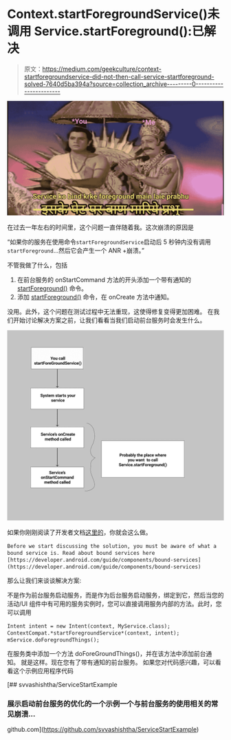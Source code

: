 # Context.startForegroundService()未调用 Service.startForeground():已解决

> 原文：<https://medium.com/geekculture/context-startforegroundservice-did-not-then-call-service-startforeground-solved-7640d5ba394a?source=collection_archive---------0----------------------->

![](img/cc49e653acc544bc8d81d7572ef51126.png)

在过去一年左右的时间里，这个问题一直伴随着我。这次崩溃的原因是

“如果你的服务在使用命令`startForegroundService`启动后 5 秒钟内没有调用`startForeground`...然后它会产生一个 ANR +崩溃。”

不管我做了什么，包括

1.  在前台服务的 onStartCommand 方法的开头添加一个带有通知的 [startForeground()](https://developer.android.com/reference/android/app/Service.html#startForeground(int,%20android.app.Notification)) 命令。
2.  添加 [startForeground()](https://developer.android.com/reference/android/app/Service.html#startForeground(int,%20android.app.Notification)) 命令，在 onCreate 方法中通知。

没用。此外，这个问题在测试过程中无法重现，这使得修复变得更加困难。
在我们开始讨论解决方案之前，让我们看看当我们启动前台服务时会发生什么。

![](img/00bce8d03eb800a39fe0a2f2284d9567.png)

如果你刚刚阅读了开发者文档[这里的](https://developer.android.com/guide/components/foreground-services)，你就会这么做。

```
Before we start discussing the solution, you must be aware of what a bound service is. Read about bound services here
[https://developer.android.com/guide/components/bound-services](https://developer.android.com/guide/components/bound-services)
```

那么让我们来谈谈解决方案:

不是作为前台服务启动服务，而是作为后台服务启动服务，绑定到它，然后当您的活动/UI 组件中有可用的服务实例时，您可以直接调用服务内部的方法。此时，您可以调用

```
Intent intent = new Intent(context, MyService.class);
ContextCompat.*startForegroundService*(context, intent);
mService.doForegroundThings();
```

在服务类中添加一个方法 doForeGroundThings()，并在该方法中添加前台通知。
就是这样。现在您有了带有通知的前台服务。
如果您对代码感兴趣，可以看看这个示例应用程序代码

[](https://github.com/svvashishtha/ServiceStartExample) [## svvashishtha/ServiceStartExample

### 展示启动前台服务的优化的一个示例一个与前台服务的使用相关的常见崩溃…

github.com](https://github.com/svvashishtha/ServiceStartExample)